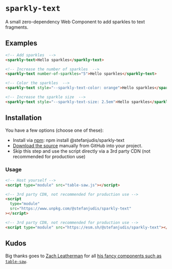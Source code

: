 # `sparkly-text`

A small zero-dependency Web Component to add sparkles to text fragments.

## Examples

```html
<!-- Add sparkles  -->
<sparkly-text>Hello sparkles</sparkly-text>

<!-- Increase the number of sparkles  -->
<sparkly-text number-of-sparkles="5">Hello sparkles</sparkly-text>

<!-- Color the sparkles  -->
<sparkly-text style="--sparkly-text-color: orange">Hello sparkles</sparkly-text>

<!-- Increase the sparkle size  -->
<sparkly-text style="--sparkly-text-size: 2.5em">Hello sparkles</sparkly-text>
```

## Installation

You have a few options (choose one of these):

- Install via [npm](https://www.npmjs.com/package/@stefanjudis/sparkly-text): npm install @stefanjudis/sparkly-text
- [Download the source](https://github.com/stefanjudis/sparkly-text/blob/main/sparkly-text.js) manually from GitHub into your project.
- Skip this step and use the script directly via a 3rd party CDN (not recommended for production use)

### Usage

```html
<!-- Host yourself -->
<script type="module" src="table-saw.js"></script>
```

```html
<!-- 3rd party CDN, not recommended for production use -->
<script
  type="module"
  src="https://www.unpkg.com/@stefanjudis/sparkly-text"
></script>
```

```html
<!-- 3rd party CDN, not recommended for production use -->
<script type="module" src="https://esm.sh/@stefanjudis/sparkly-text"></script>
```

## Kudos

Big thanks goes to [Zach Leatherman](https://www.zachleat.com/) for all [his fancy components such as `table-saw`](https://github.com/zachleat/table-saw).
